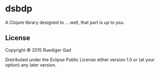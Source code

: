 # dsbdp

A Clojure library designed to ... well, that part is up to you.


## License

Copyright © 2015 Ruediger Gad

Distributed under the Eclipse Public License either version 1.0 or (at
your option) any later version.
